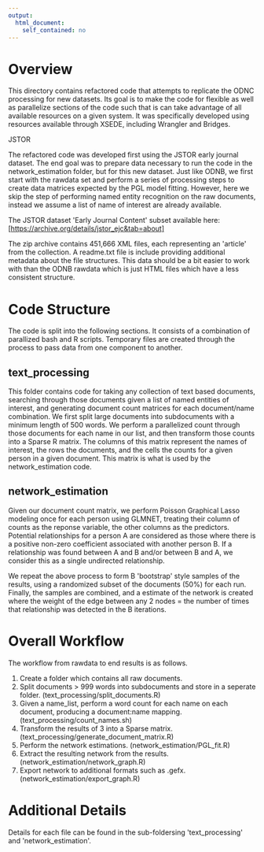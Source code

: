 ```yaml
---
output: 
  html_document: 
    self_contained: no
---
```


# Overview

This directory contains refactored code that attempts to replicate the ODNC processing for new datasets.  Its goal is to make the code for flexible as well as parallelize sections of the code such that is can take advantage of all available resources on a given system.  It was specifically developed using resources available through XSEDE, including Wrangler and Bridges.

JSTOR

The refactored code was developed first using the JSTOR early journal dataset.  The end goal was to prepare data necessary to run the code in the network_estimation folder, but for this new dataset.  Just like ODNB, we first start with the rawdata set and perform a series of processing steps to create data matrices expected by the PGL model fitting.  However, here we skip the step of performing named entity recognition on the raw documents, instead we assume a list of name of interest are already available.

The JSTOR dataset 'Early Journal Content' subset available here: [https://archive.org/details/jstor_ejc&tab=about]

The zip archive contains 451,666 XML files, each representing an 'article' from the collection.  A readme.txt file is include providing additional metadata about the file structures.  This data should be a bit easier to work with than the ODNB rawdata which is just HTML files which have a less consistent structure.

# Code Structure

The code is split into the following sections.  It consists of a combination of parallized bash and R scripts.  Temporary files are created through the process to pass data from one component to another.

## text_processing

This folder contains code for taking any collection of text based documents, searching through those documents given a list of named entities of interest, and generating document count matrices for each document/name combination.  We first split large documents into subdocuments with a minimum length of 500 words.  We perform a parallelized count through those documents for each name in our list, and then transform those counts into a Sparse R matrix.  The columns of this matrix represent the names of interest, the rows the documents, and the cells the counts for a given person in a given document.  This matrix is what is used by the network_estimation code.

## network_estimation

Given our document count matrix, we perform Poisson Graphical Lasso modeling once for each person using GLMNET, treating their column of counts as the reponse variable, the other columns as the predictors.  Potential relationships for a person A are considered as those where there is a positive non-zero coefficient associated with another person B.  If a relationship was found between A and B and/or between B and A, we consider this as a single undirected relationship.

We repeat the above process to form B 'bootstrap' style samples of the results, using a randomized subset of the documents (50%) for each run.  Finally, the samples are combined, and a estimate of the network is created where the weight of the edge between any 2 nodes = the number of times that relationship was detected in the B iterations.

# Overall Workflow

The workflow from rawdata to end results is as follows.

1. Create a folder which contains all raw documents.
2. Split documents > 999 words into subdocuments and store in a seperate folder. (text_processing/split_documents.R)
3. Given a name_list, perform a word count for each name on each document, producing a document:name mapping. (text_processing/count_names.sh)
4. Transform the results of 3 into a Sparse matrix. (text_processing/generate_document_matrix.R)
5. Perform the network estimations. (network_estimation/PGL_fit.R)
6. Extract the resulting network from the results. (network_estimation/network_graph.R)
4. Export network to additional formats such as .gefx. (network_estimation/export_graph.R)

# Additional Details

Details for each file can be found in the sub-foldersing 'text_processing' and 'network_estimation'.








